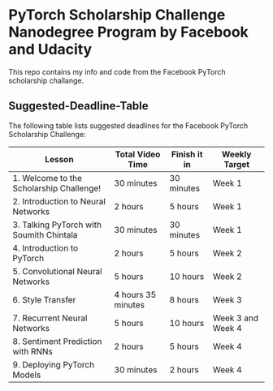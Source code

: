# PyTorch Scholarship Challenge Nanodegree Program by Facebook and Udacity
This repo contains my info and code from the Facebook PyTorch scholarship challange.

## Suggested-Deadline-Table ##
The following table lists suggested deadlines for the Facebook PyTorch Scholarship Challenge: 

| Lesson | Total Video Time | Finish it in | Weekly Target |
| --- | --- | --- | --- |
| 1. Welcome to the Scholarship Challenge! | 30 minutes | 30 minutes | Week 1 |
| 2. Introduction to Neural Networks | 2 hours | 5 hours | Week 1 |
| 3. Talking PyTorch with Soumith Chintala | 30 minutes | 30 minutes | Week 1 |
| 4. Introduction to PyTorch | 2 hours | 5 hours | Week 2 |
| 5. Convolutional Neural Networks | 5 hours | 10 hours | Week 2 |
| 6. Style Transfer | 4 hours 35 minutes | 8 hours | Week 3 |
| 7. Recurrent Neural Networks | 5 hours | 10 hours | Week 3 and Week 4 |
| 8. Sentiment Prediction with RNNs | 2 hours | 5 hours | Week 4 |
| 9. Deploying PyTorch Models | 30 minutes | 2 hours | Week 4 |




















